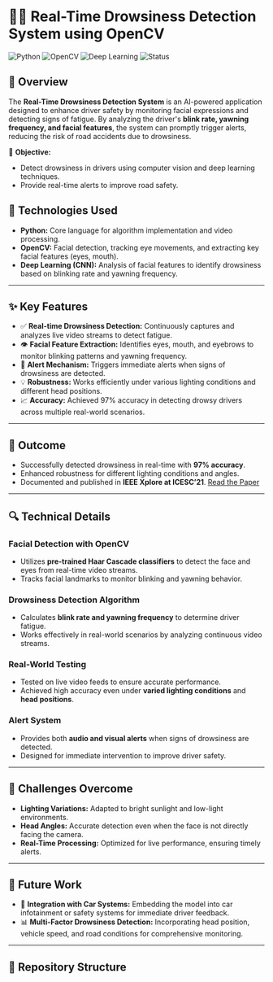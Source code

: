 # 🚗💤 Real-Time Drowsiness Detection System using OpenCV

![Python](https://img.shields.io/badge/Python-3.8%2B-blue)
![OpenCV](https://img.shields.io/badge/OpenCV-4.x-brightgreen)
![Deep Learning](https://img.shields.io/badge/Deep%20Learning-CNN-red)
![Status](https://img.shields.io/badge/Status-Completed-success)

## 📖 Overview
The **Real-Time Drowsiness Detection System** is an AI-powered application designed to enhance driver safety by monitoring facial expressions and detecting signs of fatigue. By analyzing the driver's **blink rate, yawning frequency, and facial features**, the system can promptly trigger alerts, reducing the risk of road accidents due to drowsiness. 

🎯 **Objective:**  
- Detect drowsiness in drivers using computer vision and deep learning techniques.
- Provide real-time alerts to improve road safety.

## 🧰 Technologies Used
- **Python:** Core language for algorithm implementation and video processing.
- **OpenCV:** Facial detection, tracking eye movements, and extracting key facial features (eyes, mouth).
- **Deep Learning (CNN):** Analysis of facial features to identify drowsiness based on blinking rate and yawning frequency.

---

## ✨ Key Features
- ✅ **Real-time Drowsiness Detection:** Continuously captures and analyzes live video streams to detect fatigue.
- 👁️ **Facial Feature Extraction:** Identifies eyes, mouth, and eyebrows to monitor blinking patterns and yawning frequency.
- 🔔 **Alert Mechanism:** Triggers immediate alerts when signs of drowsiness are detected.
- 💡 **Robustness:** Works efficiently under various lighting conditions and different head positions.
- 📈 **Accuracy:** Achieved 97% accuracy in detecting drowsy drivers across multiple real-world scenarios.

---

## 📌 Outcome
- Successfully detected drowsiness in real-time with **97% accuracy**.
- Enhanced robustness for different lighting conditions and angles.
- Documented and published in **IEEE Xplore at ICESC’21**. [Read the Paper](https://ieeexplore.ieee.org/document/9532758)

---

## 🔍 Technical Details
### Facial Detection with OpenCV
- Utilizes **pre-trained Haar Cascade classifiers** to detect the face and eyes from real-time video streams.
- Tracks facial landmarks to monitor blinking and yawning behavior.

### Drowsiness Detection Algorithm
- Calculates **blink rate and yawning frequency** to determine driver fatigue.
- Works effectively in real-world scenarios by analyzing continuous video streams.

### Real-World Testing
- Tested on live video feeds to ensure accurate performance.
- Achieved high accuracy even under **varied lighting conditions** and **head positions**.

### Alert System
- Provides both **audio and visual alerts** when signs of drowsiness are detected.
- Designed for immediate intervention to improve driver safety.

---

## 🚀 Challenges Overcome
- **Lighting Variations:** Adapted to bright sunlight and low-light environments.
- **Head Angles:** Accurate detection even when the face is not directly facing the camera.
- **Real-Time Processing:** Optimized for live performance, ensuring timely alerts.

---

## 🔮 Future Work
- 🔗 **Integration with Car Systems:** Embedding the model into car infotainment or safety systems for immediate driver feedback.
- 📊 **Multi-Factor Drowsiness Detection:** Incorporating head position, vehicle speed, and road conditions for comprehensive monitoring.

---

## 📁 Repository Structure
